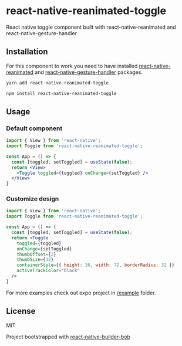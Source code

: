 # react-native-reanimated-toggle

React native toggle component built with react-native-reanimated and react-native-gesture-handler

## Installation
For this component to work you need to have installed [react-native-reanimated](https://github.com/software-mansion/react-native-reanimated)
and [react-native-gesture-handler](https://github.com/software-mansion/react-native-gesture-handler) packages.
```sh
yarn add react-native-reanimated-toggle
```
```sh
npm install react-native-reanimated-toggle
```
## Usage

### Default component
```jsx
import { View } from 'react-native';
import Toggle from 'react-native-reanimated-toggle';

const App = () => {
  const [toggled, setToggled] = useState(false);
  return <View>
    <Toggle toggled={toggled} onChange={setToggled} />
  </View>
}
```
### Customize design
```jsx
import { View } from 'react-native';
import Toggle from 'react-native-reanimated-toggle';

const App = () => {
  const [toggled, setToggled] = useState(false);
  return <Toggle
    toggled={toggled}
    onChange={setToggled}
    thumbOffset={2}
    thumbSize={32}
    containerStyle={{ height: 36, width: 72, borderRadius: 32 }}
    activeTrackColor="black"
  />
}
```
For more examples check out expo project in [/example](/example) folder.



## License

MIT


Project bootstrapped with [react-native-builder-bob](https://github.com/callstack/react-native-builder-bob)
